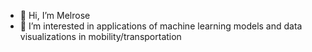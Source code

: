 - 👋 Hi, I’m Melrose
- 👀 I’m interested in applications of machine learning models and data visualizations in mobility/transportation
